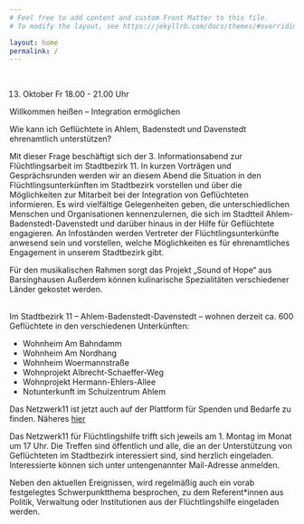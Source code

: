 ```yaml
---
# Feel free to add content and custom Front Matter to this file.
# To modify the layout, see https://jekyllrb.com/docs/themes/#overriding-theme-defaults

layout: home
permalink: /
---
```


  
<br> 

13. Oktober Fr 18.00 - 21.00 Uhr

Willkommen heißen – Integration ermöglichen

Wie kann ich Geflüchtete in Ahlem, Badenstedt und Davenstedt ehrenamtlich unterstützen?

Mit dieser Frage beschäftigt sich der 3. Informationsabend zur Flüchtlingsarbeit im Stadtbezirk 11. In kurzen Vorträgen und Gesprächsrunden werden wir an diesem Abend die Situation in den Flüchtlingsunterkünften im Stadtbezirk vorstellen und über die Möglichkeiten zur Mitarbeit bei der Integration von Geflüchteten informieren. Es wird vielfältige Gelegenheiten geben, die unterschiedlichen Menschen und Organisationen kennenzulernen, die sich im Stadtteil Ahlem-Badenstedt-Davenstedt und darüber hinaus in der Hilfe für Geflüchtete engagieren. An Infoständen werden Vertreter der Flüchtlingsunterkünfte anwesend sein und vorstellen, welche Möglichkeiten es für ehrenamtliches Engagement in unserem Stadtbezirk gibt.

Für den musikalischen Rahmen sorgt das Projekt „Sound of Hope“ aus Barsinghausen Außerdem können kulinarische Spezialitäten verschiedener Länder gekostet werden.

<br>
Im Stadtbezirk 11 – Ahlem-Badenstedt-Davenstedt – wohnen derzeit ca. 600 Geflüchtete in den verschiedenen Unterkünften:

- Wohnheim Am Bahndamm
- Wohnheim Am Nordhang
- Wohnheim Woermannstraße
- Wohnprojekt Albrecht-Schaeffer-Weg
- Wohnprojekt Hermann-Ehlers-Allee  
- Notunterkunft im Schulzentrum Ahlem

Das Netzwerk11 ist jetzt auch auf der Plattform für Spenden und Bedarfe zu finden. Näheres <a href="../../news">hier</a>

Das Netzwerk11 für Flüchtlingshilfe trifft sich jeweils am 1. Montag im Monat um 17 Uhr. Die Treffen sind öffentlich und alle, die an der Unterstützung von Geflüchteten im Stadtbezirk interessiert sind, sind herzlich eingeladen. Interessierte können sich unter untengenannter Mail-Adresse anmelden.


Neben den aktuellen Ereignissen, wird regelmäßig auch ein vorab festgelegtes Schwerpunktthema besprochen, zu dem Referent*innen aus Politik, Verwaltung oder Institutionen aus der Flüchtlingshilfe eingeladen werden.
